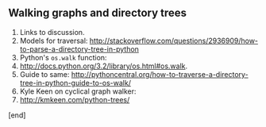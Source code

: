 Walking graphs and directory trees
----------------------------------

1. Links to discussion.
 1. Models for traversal: http://stackoverflow.com/questions/2936909/how-to-parse-a-directory-tree-in-python
 1. Python's `os.walk` function: 
  1. http://docs.python.org/3.2/library/os.html#os.walk. 
  1. Guide to same: http://pythoncentral.org/how-to-traverse-a-directory-tree-in-python-guide-to-os-walk/
 1. Kyle Keen on cyclical graph walker: 
  1. http://kmkeen.com/python-trees/

[end]

